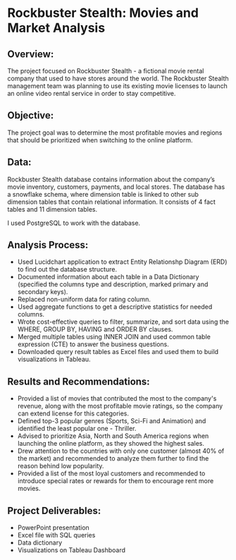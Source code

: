 # Rockbuster Stealth: Movies and Market Analysis
## Overview:
The project focused on Rockbuster Stealth - a fictional movie rental company that used to have stores around the world. 
The Rockbuster Stealth management team was planning to use its existing movie licenses to launch an online video rental service in order to stay competitive. 

## Objective: 
The project goal was to determine the most profitable movies and regions that should be prioritized when switching to the online platform.

## Data:
Rockbuster Stealth database contains information about the company’s movie inventory, customers, payments, and local stores.
The database has a snowflake schema, where dimension table is linked to other sub dimension tables that contain relational information.
It consists of 4 fact tables and 11 dimension tables. 

I used PostgreSQL to work with the database. 

## Analysis Process:
- Used Lucidchart application to extract Entity Relationshp Diagram (ERD) to find out the database structure.
- Documented information about each table in a Data Dictionary (specified the columns type and description, marked primary and secondary keys).
- Replaced non-uniform data for rating column.
- Used aggregate functions to get a descriptive statistics for needed columns.
- Wrote cost-effective queries to filter, summarize, and sort data using the WHERE, GROUP BY, HAVING and ORDER BY clauses.
- Merged multiple tables using INNER JOIN and used common table expression (CTE) to answer the business questions.
- Downloaded query result tables as Excel files and used them to build visualizations in Tableau.

## Results and Recommendations:
- Provided a list of movies that contributed the most to the company's revenue, along with the most profitable movie ratings, so the company can extend license for this categories.
- Defined top-3 popular genres (Sports, Sci-Fi and Animation) and identified the least popular one - Thriller.
- Advised to prioritize Asia, North and South America regions when launching the online platform, as they showed the highest sales.
- Drew attention to the countries with only one customer (almost 40% of the market) and recommended to analyze them further to find the reason behind low popularity.
- Provided a list of the most loyal customers and recommended to introduce special rates or rewards for them to encourage rent more movies.

## Project Deliverables:
- PowerPoint presentation
- Excel file with SQL queries
- Data dictionary 
- Visualizations on Tableau Dashboard
